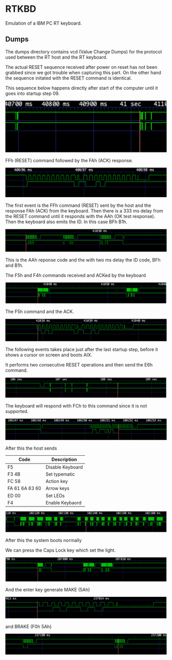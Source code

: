 # RTKBD
Emulation of a IBM PC RT keyboard.

## Dumps

The dumps directory contains vcd (Value Change Dumps) for the protocol used between the RT host and the RT keyboard.

The actual RESET sequence received after power on reset has not been grabbed since we got trouble when capturing this part. On the other hand the sequence initated with the RESET command is identical.

This sequence below happens directly after start of the computer until it goes into startup step 09.

![Reset flow 333 ms from RESET command to actual RESET taking place](https://github.com/MattisLind/RTKBD/blob/main/images/333msFromResetCmdToResponse.png?raw=true)

FFh (RESET) command followed by the FAh (ACK) response.

![FFh (RESET) command followed by the FAh (ACK) response](https://github.com/MattisLind/RTKBD/blob/main/images/ResetCommandFollowedByACK.png?raw=true)


The first event is the FFh command (RESET) sent by the host and the response FAh (ACK) from the keyboard. Then there is a 333 ms delay from the RESET command until it responds with the AAh (OK test response). Then the keyboard also emits the ID. In this case BFh B1h.

![AAh response and then ID codes with 2ms delay](https://github.com/MattisLind/RTKBD/blob/main/images/ResetResponseAAhBFhB1h_2msBetweenSuccessiveTransmissions.png?raw=true)

This is the AAh reponse code and the with two ms delay the ID code, BFh and B1h.

The F5h and F4h commands received and ACKed by the keyboard

![The F5h and F4h commands received and ACKed by the keyboard](https://github.com/MattisLind/RTKBD/blob/main/images/F5hCommandToF4Command15ms.png?raw=true)

The F5h command and the ACK.

![The F5h command and the ACK](https://github.com/MattisLind/RTKBD/blob/main/images/F5hCommandReceivedAckSent.png?raw=true)


The following events takes place just after the last startup step, before it shows a cursor on screen and boots AIX.

It performs two consecutive RESET operations and then send the E6h command. 

![](https://github.com/MattisLind/RTKBD/blob/main/images/TwoConsecutiveResetOperationsAndThenAnE6hCommandWhichIsSentAnFChInResponse.png?raw=true)

The keyboard will respond with FCh to this command since it is not supported.

![](https://github.com/MattisLind/RTKBD/blob/main/images/E6hCommandReceivedAndFChSentInResponse.png?raw=true)

After this the host sends 

|  Code   |     Description |
|---------|-----------------|
|  F5     |  Disable Keyboard    |
| F3 4B   |  Set typematic  |
| FC 58   |  Action key     |
| FA 61 6A 63 60 |  Arrow keys |
| ED 00   |  Set LEDs       |
|  F4     |  Enable Keybaord |

![](https://github.com/MattisLind/RTKBD/blob/main/images/CommandsReceivedF5hF3h4BhFCh58hFAh61h6Ah63h60hEDh00hF4h.png?raw=true)

After this the system boots normally

We can press the Caps Lock key which set the light.

![](https://github.com/MattisLind/RTKBD/blob/main/images/PressingCapsLockGettingEDhCommandWith00hArgumentBack.png?raw=true)

And the enter key generate MAKE (5Ah)

![](https://github.com/MattisLind/RTKBD/blob/main/images/Make5AhEnter.png?raw=true)

and BRAKE (F0h 5Ah)

![](https://github.com/MattisLind/RTKBD/blob/main/images/Break5AhEnter.png?raw=true)




